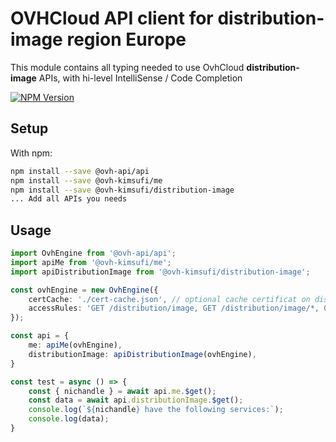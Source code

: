 # OVHCloud API client for **distribution-image** region Europe

This module contains all typing needed to use OvhCloud **distribution-image** APIs, with hi-level IntelliSense / Code Completion

[![NPM Version](https://img.shields.io/npm/v/@ovh-kimsufi/distribution-image.svg?style=flat)](https://www.npmjs.org/package/@ovh-kimsufi/distribution-image)

## Setup

With npm:

```bash
npm install --save @ovh-api/api
npm install --save @ovh-kimsufi/me
npm install --save @ovh-kimsufi/distribution-image
... Add all APIs you needs
```

## Usage

```typescript
import OvhEngine from '@ovh-api/api';
import apiMe from '@ovh-kimsufi/me';
import apiDistributionImage from '@ovh-kimsufi/distribution-image';

const ovhEngine = new OvhEngine({ 
    certCache: './cert-cache.json', // optional cache certificat on disk.
    accessRules: 'GET /distribution/image, GET /distribution/image/*, GET /me', // optional limit the requested privileges.
});

const api = {
    me: apiMe(ovhEngine),
    distributionImage: apiDistributionImage(ovhEngine),
}

const test = async () => {
    const { nichandle } = await api.me.$get();
    const data = await api.distributionImage.$get();
    console.log(`${nichandle} have the following services:`);
    console.log(data);
}
```
